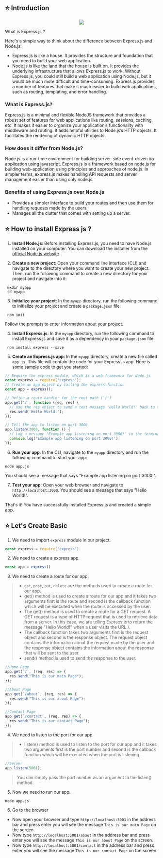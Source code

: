 ## ⭐ Introduction

<p align="center">
                <img style={{ position: "relative" ,opacity: 1 ,borderRadius: "10px" ,overflow: "hidden" , marginTop:"20px" , marginBottom: "20px"}}
                src="https://media.giphy.com/media/uBuzWfwVcadRC/giphy.gif"
               />
     </p>



What is Express js ?

Here's a simple way to think about the difference between Express.js and Node.js:

- Express.js is like a house. It provides the structure and foundation that you need to build your web application.
- Node.js is like the land that the house is built on. It provides the underlying infrastructure that allows Express.js
  to work. Without Express.js, you could still build a web application using Node.js, but it would be much more
  difficult and time-consuming. Express.js provides a number of features that make it much easier to build web
  applications, such as routing, templating, and error handling.

### What is Express.js?

Express.js is a minimal and flexible NodeJS framework that provides a robust set of features for web applications like
routing, sessions, caching, etc. It makes it easier to organize your application’s functionality with middleware and
routing. It adds helpful utilities to Node.js’s HTTP objects. It facilitates the rendering of dynamic HTTP objects.

### How does it differ from Node.js?

Node.js is a run-time environment for building server-side event-driven i/o application using javascript. Express.js is
a framework based on node.js for building web-application using principles and approaches of node.js. In simpler terms,
express.js makes handling API requests and server management easier than using only node.js.

### Benefits of using Express.js over Node.js

- Provides a simpler interface to build your routes and then use them for handling requests made by the users.
- Manages all the clutter that comes with setting up a server.

## ⭐ How to install Express js ?

1. **Install Node.js**: Before installing Express.js, you need to have Node.js installed on your computer. You can
   download the installer from the [official Node.js website](https://nodejs.org/en/download/).

2. **Create a new project**: Open your command line interface (CLI) and navigate to the directory where you want to
   create your new project. Then, run the following command to create a new directory for your project and navigate into
   it:

```
 mkdir myapp
 cd myapp
```

3. **Initialize your project**: In the `myapp` directory, run the following command to initialize your project and
   create a `package.json` file:

```
 npm init
```

Follow the prompts to enter information about your project.

4. **Install Express.js**: In the `myapp` directory, run the following command to install Express.js and save it as a
   dependency in your `package.json` file:

```
 npm install express --save
```

5. **Create an Express.js app**: In the `myapp` directory, create a new file called `app.js`. This file will contain the
   code for your Express.js app. Here is some sample code to get you started:

```javascript
// Require the express module, which is a web framework for Node.js
const express = require('express');
// Create an app object by calling the express function
const app = express();

// Define a route handler for the root path ('/')
app.get('/', function (req, res) {
  // Use the res object to send a text message 'Hello World!' back to the client
  res.send('Hello World!');
});

// Tell the app to listen on port 3000
app.listen(3000, function () {
  // Log a message 'Example app listening on port 3000!' to the terminal when the app starts listening
  console.log('Example app listening on port 3000!');
});
```

6. **Run your app**: In the CLI, navigate to the `myapp` directory and run the following command to start your app:

```
node app.js
```

You should see a message that says "Example app listening on port 3000!".

7. **Test your app**: Open your web browser and navigate to `http://localhost:3000`. You should see a message that
   says "Hello World!".

That's it! You have successfully installed Express.js and created a simple app.

## ⭐ Let's Create Basic

1. We need to import `express` module in our project.

```js
const express = require("express")
```

2. We need to create a express app.

```js
const app = express()
```

3. We need to create a route for our app.

> - `get`, `post`, `put`, `delete` are the methods used to create a route for our app.
> - get() method is used to create a route for our app and it takes two arguments first is the route and second is the callback function which will be executed when the route is accessed by the user.
> - The get() method is used to create a route for a GET request. A GET request is a type of HTTP request that is used to retrieve data from a server. In this case, we are telling Express.js to return the message "Hello World!" when a user visits the URL /.
> - The callback function takes two arguments first is the request object and second is the response object. The request object contains the information about the request made by the user and the response object contains the information about the response that will be sent to the user.
> - send() method is used to send the response to the user.

```js
//Home Page
app.get(`/`, (req, res) => {
  res.send("This is our main Page");
});

//About Page
app.get(`/about`, (req, res) => {
  res.send("This is our about Page");
});

//Contact Page
app.get(`/contact`, (req, res) => {
  res.send("This is our contact Page");
});
```

4. We need to listen to the port for our app.

> - listen() method is used to listen to the port for our app and it takes two arguments first is the port number and second is the callback function which will be executed when the port is listening.

```js
//Server
app.listen(5001);
```

> You can simply pass the port number as an argument to the listen() method.

5. Now we need to run our app.

```bash
node app.js
```

6. Go to the browser

- Now open your browser and type `http://localhost:5001` in the address bar and press enter you will see the
  message `This is our main Page` on the screen.
- Now type `http://localhost:5001/about` in the address bar and press enter you will see the
  message `This is our about Page` on the screen.
- Now type `http://localhost:5001/contact` in the address bar and press enter you will see the
  message `This is our contact Page` on the screen.


